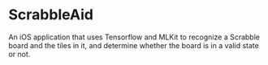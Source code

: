 # ScrabbleAid
An iOS application that uses Tensorflow and MLKit to recognize a Scrabble board and the tiles in it, and determine whether the board is in a valid state or not.
